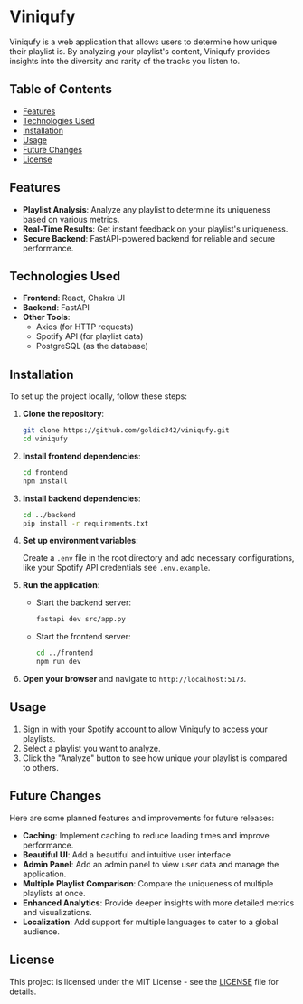 # Viniqufy

Viniqufy is a web application that allows users to determine how unique their playlist is. By analyzing your playlist's content, Viniqufy provides insights into the diversity and rarity of the tracks you listen to.

## Table of Contents

- [Features](#features)
- [Technologies Used](#technologies-used)
- [Installation](#installation)
- [Usage](#usage)
- [Future Changes](#future-changes)
- [License](#license)

## Features

- **Playlist Analysis**: Analyze any playlist to determine its uniqueness based on various metrics.
- **Real-Time Results**: Get instant feedback on your playlist's uniqueness.
- **Secure Backend**: FastAPI-powered backend for reliable and secure performance.

## Technologies Used

- **Frontend**: React, Chakra UI
- **Backend**: FastAPI
- **Other Tools**:
  - Axios (for HTTP requests)
  - Spotify API (for playlist data)
  - PostgreSQL (as the database)

## Installation

To set up the project locally, follow these steps:

1. **Clone the repository**:

   ```bash
   git clone https://github.com/goldic342/viniqufy.git
   cd viniqufy
   ```

2. **Install frontend dependencies**:

   ```bash
   cd frontend
   npm install
   ```

3. **Install backend dependencies**:

   ```bash
   cd ../backend
   pip install -r requirements.txt
   ```

4. **Set up environment variables**:

   Create a `.env` file in the root directory and add necessary configurations, like your Spotify API credentials see `.env.example`.

5. **Run the application**:

   - Start the backend server:

     ```bash
     fastapi dev src/app.py
     ```

   - Start the frontend server:

     ```bash
     cd ../frontend
     npm run dev
     ```

6. **Open your browser** and navigate to `http://localhost:5173`.

## Usage

1. Sign in with your Spotify account to allow Viniqufy to access your playlists.
2. Select a playlist you want to analyze.
3. Click the "Analyze" button to see how unique your playlist is compared to others.

## Future Changes

Here are some planned features and improvements for future releases:

- **Caching**: Implement caching to reduce loading times and improve performance.
- **Beautiful UI**: Add a beautiful and intuitive user interface
- **Admin Panel**: Add an admin panel to view user data and manage the application.
- **Multiple Playlist Comparison**: Compare the uniqueness of multiple playlists at once.
- **Enhanced Analytics**: Provide deeper insights with more detailed metrics and visualizations.
- **Localization**: Add support for multiple languages to cater to a global audience.

## License

This project is licensed under the MIT License - see the [LICENSE](LICENSE) file for details.
